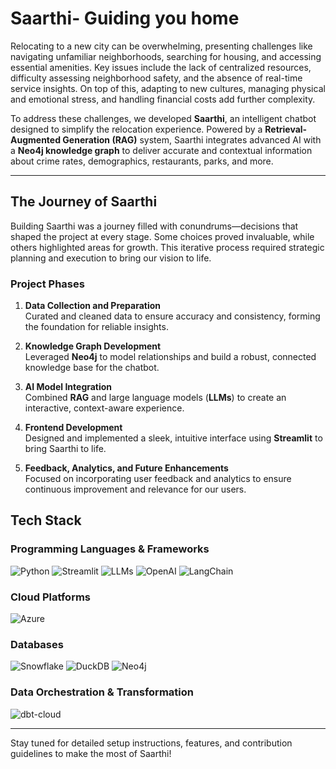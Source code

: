 # Saarthi- Guiding you home

Relocating to a new city can be overwhelming, presenting challenges like navigating unfamiliar neighborhoods, searching for housing, and accessing essential amenities. Key issues include the lack of centralized resources, difficulty assessing neighborhood safety, and the absence of real-time service insights. On top of this, adapting to new cultures, managing physical and emotional stress, and handling financial costs add further complexity.

To address these challenges, we developed **Saarthi**, an intelligent chatbot designed to simplify the relocation experience. Powered by a **Retrieval-Augmented Generation (RAG)** system, Saarthi integrates advanced AI with a **Neo4j knowledge graph** to deliver accurate and contextual information about crime rates, demographics, restaurants, parks, and more.

---

## **The Journey of Saarthi**

Building Saarthi was a journey filled with conundrums—decisions that shaped the project at every stage. Some choices proved invaluable, while others highlighted areas for growth. This iterative process required strategic planning and execution to bring our vision to life.

### **Project Phases**
1. **Data Collection and Preparation**  
   Curated and cleaned data to ensure accuracy and consistency, forming the foundation for reliable insights.

2. **Knowledge Graph Development**  
   Leveraged **Neo4j** to model relationships and build a robust, connected knowledge base for the chatbot.

3. **AI Model Integration**  
   Combined **RAG** and large language models (**LLMs**) to create an interactive, context-aware experience.

4. **Frontend Development**  
   Designed and implemented a sleek, intuitive interface using **Streamlit** to bring Saarthi to life.

5. **Feedback, Analytics, and Future Enhancements**  
   Focused on incorporating user feedback and analytics to ensure continuous improvement and relevance for our users.


## Tech Stack

### Programming Languages & Frameworks
![Python](https://img.shields.io/badge/Python-3776AB?style=for-the-badge&logo=python&logoColor=white)
![Streamlit](https://img.shields.io/badge/Streamlit-FF4B4B?style=for-the-badge&logo=streamlit&logoColor=white)
![LLMs](https://img.shields.io/badge/LLMs-AI%20Driven-blue?style=for-the-badge)
![OpenAI](https://img.shields.io/badge/OpenAI-412991?style=for-the-badge&logo=openai&logoColor=white)
![LangChain](https://img.shields.io/badge/LangChain-36A6F0?style=for-the-badge&logo=langchain&logoColor=white)

### Cloud Platforms
![Azure](https://img.shields.io/badge/Azure-0078D4?style=for-the-badge&logo=microsoft-azure&logoColor=white)

### Databases
![Snowflake](https://img.shields.io/badge/Snowflake-29B5E8?style=for-the-badge&logo=snowflake&logoColor=white)
![DuckDB](https://img.shields.io/badge/DuckDB-FCC624?style=for-the-badge&logoColor=black)
![Neo4j](https://img.shields.io/badge/Neo4j-008CC1?style=for-the-badge&logo=neo4j&logoColor=white)

### Data Orchestration & Transformation
![dbt-cloud](https://img.shields.io/badge/dbt%20Cloud-FF694B?style=for-the-badge&logo=dbt&logoColor=white)




---

Stay tuned for detailed setup instructions, features, and contribution guidelines to make the most of Saarthi!

